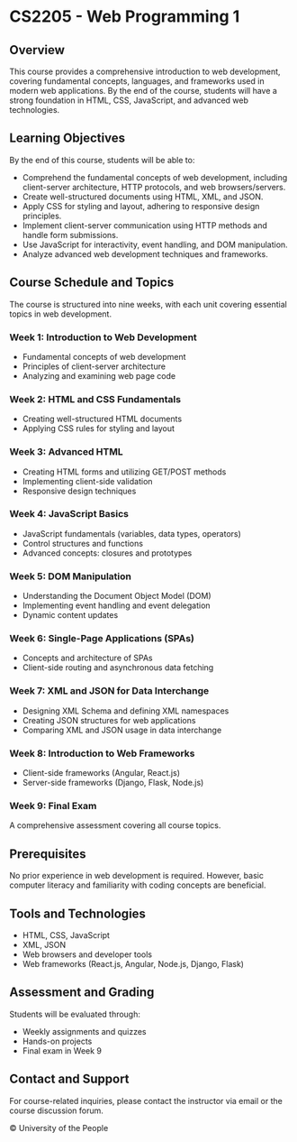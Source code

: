 # CS2205 - Web Programming 1

## Overview

This course provides a comprehensive introduction to web development, covering fundamental concepts, languages, and frameworks used in modern web applications. By the end of the course, students will have a strong foundation in HTML, CSS, JavaScript, and advanced web technologies.

## Learning Objectives

By the end of this course, students will be able to:

- Comprehend the fundamental concepts of web development, including client-server architecture, HTTP protocols, and web browsers/servers.
- Create well-structured documents using HTML, XML, and JSON.
- Apply CSS for styling and layout, adhering to responsive design principles.
- Implement client-server communication using HTTP methods and handle form submissions.
- Use JavaScript for interactivity, event handling, and DOM manipulation.
- Analyze advanced web development techniques and frameworks.

## Course Schedule and Topics

The course is structured into nine weeks, with each unit covering essential topics in web development.

### Week 1: Introduction to Web Development

- Fundamental concepts of web development
- Principles of client-server architecture
- Analyzing and examining web page code

### Week 2: HTML and CSS Fundamentals

- Creating well-structured HTML documents
- Applying CSS rules for styling and layout

### Week 3: Advanced HTML

- Creating HTML forms and utilizing GET/POST methods
- Implementing client-side validation
- Responsive design techniques

### Week 4: JavaScript Basics

- JavaScript fundamentals (variables, data types, operators)
- Control structures and functions
- Advanced concepts: closures and prototypes

### Week 5: DOM Manipulation

- Understanding the Document Object Model (DOM)
- Implementing event handling and event delegation
- Dynamic content updates

### Week 6: Single-Page Applications (SPAs)

- Concepts and architecture of SPAs
- Client-side routing and asynchronous data fetching

### Week 7: XML and JSON for Data Interchange

- Designing XML Schema and defining XML namespaces
- Creating JSON structures for web applications
- Comparing XML and JSON usage in data interchange

### Week 8: Introduction to Web Frameworks

- Client-side frameworks (Angular, React.js)
- Server-side frameworks (Django, Flask, Node.js)

### Week 9: Final Exam

A comprehensive assessment covering all course topics.

## Prerequisites

No prior experience in web development is required. However, basic computer literacy and familiarity with coding concepts are beneficial.

## Tools and Technologies

- HTML, CSS, JavaScript
- XML, JSON
- Web browsers and developer tools
- Web frameworks (React.js, Angular, Node.js, Django, Flask)

## Assessment and Grading

Students will be evaluated through:

- Weekly assignments and quizzes
- Hands-on projects
- Final exam in Week 9

## Contact and Support

For course-related inquiries, please contact the instructor via email or the course discussion forum.

&copy; University of the People
